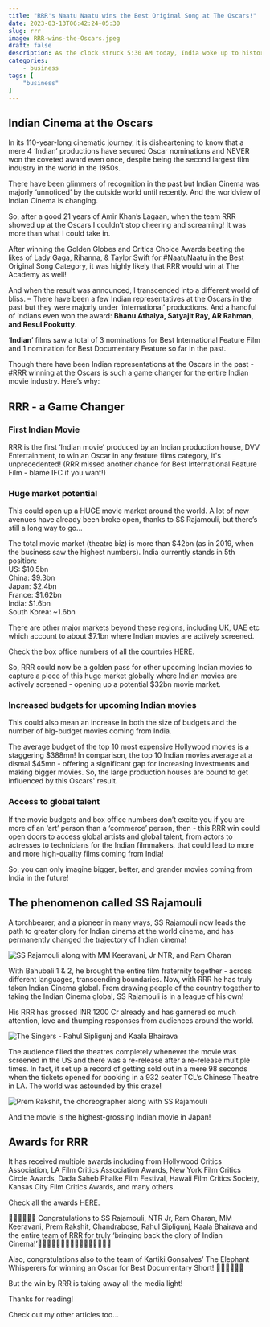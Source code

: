```yaml
---
title: "RRR's Naatu Naatu wins the Best Original Song at The Oscars!"
date: 2023-03-13T06:42:24+05:30
slug: rrr
image: RRR-wins-the-Oscars.jpeg
draft: false
description: As the clock struck 5:30 AM today, India woke up to history. And the Dark Knight in me screamed, “This is what we deserve. Not what we need." But what's in it for the Indian Cinema? Read on...
categories:
    - business
tags: [
    "business"
]
---
```

## Indian Cinema at the Oscars

In its 110-year-long cinematic journey, it is disheartening to know that a mere 4 ‘Indian’ productions have secured Oscar nominations and NEVER won the coveted award even once, despite being the second largest film industry in the world in the 1950s.

There have been glimmers of recognition in the past but Indian Cinema was majorly ‘unnoticed’ by the outside world until recently. And the worldview of Indian Cinema is changing.

So, after a good 21 years of Amir Khan’s Lagaan, when the team RRR showed up at the Oscars I couldn’t stop cheering and screaming! It was more than what I could take in.

After winning the Golden Globes and Critics Choice Awards beating the likes of Lady Gaga, Rihanna, & Taylor Swift for #NaatuNaatu in the Best Original Song Category, it was highly likely that RRR would win at The Academy as well!

And when the result was announced, I transcended into a different world of bliss.
–
There have been a few Indian representatives at the Oscars in the past but they were majorly under ‘international’ productions. And a handful of Indians even won the award: **Bhanu Athaiya, Satyajit Ray, AR Rahman, and Resul Pookutty**.

‘**Indian**’ films saw a total of 3 nominations for Best International Feature Film and 1 nomination for Best Documentary Feature so far in the past.

Though there have been Indian representations at the Oscars in the past - #RRR winning at the Oscars is such a game changer for the entire Indian movie industry. Here’s why:

## RRR - a Game Changer

### First Indian Movie

RRR is the first ‘Indian movie’ produced by an Indian production house, DVV Entertainment, to win an Oscar in any feature films category, it's unprecedented! (RRR missed another chance for Best International Feature Film - blame IFC if you want!)

### Huge market potential

This could open up a HUGE movie market around the world. A lot of new avenues have already been broke open, thanks to SS Rajamouli, but there’s still a long way to go…

The total movie market (theatre biz) is more than $42bn (as in 2019, when the business saw the highest numbers). India currently stands in 5th position:\
US: $10.5bn\
China: $9.3bn\
Japan: $2.4bn\
France: $1.62bn\
India: $1.6bn\
South Korea: ~1.6bn

There are other major markets beyond these regions, including UK, UAE etc which account to about $7.1bn where Indian movies are actively screened.

Check the box office numbers of all the countries [HERE](https://flixpatrol.com/market/box-office-revenues/).

So, RRR could now be a golden pass for other upcoming Indian movies to capture a piece of this huge market globally where Indian movies are actively screened - opening up a potential $32bn movie market.

### Increased budgets for upcoming Indian movies
This could also mean an increase in both the size of budgets and the number of big-budget movies coming from India.

The average budget of the top 10 most expensive Hollywood movies is a staggering $388mn! In comparison, the top 10 Indian movies average at a dismal $45mn - offering a significant gap for increasing investments and making bigger movies. So, the large production houses are bound to get influenced by this Oscars' result.

### Access to global talent
If the movie budgets and box office numbers don’t excite you if you are more of an ‘art’ person than a ‘commerce’ person, then - this RRR win could open doors to access global artists and global talent, from actors to actresses to technicians for the Indian filmmakers, that could lead to more and more high-quality films coming from India!

So, you can only imagine bigger, better, and grander movies coming from India in the future!

## The phenomenon called SS Rajamouli

A torchbearer, and a pioneer in many ways, SS Rajamouli now leads the path to greater glory for Indian cinema at the world cinema, and has permanently changed the trajectory of Indian cinema!

![SS Rajamouli along with MM Keeravani, Jr NTR, and Ram Charan](team-rrr.jpeg)

With Bahubali 1 & 2, he brought the entire film fraternity together - across different languages, transcending boundaries. Now, with RRR he has truly taken Indian Cinema global. From drawing people of the country together to taking the Indian Cinema global, SS Rajamouli is in a league of his own!

His RRR has grossed INR 1200 Cr already and has garnered so much attention, love and thumping responses from audiences around the world.

![The Singers - Rahul Sipligunj and Kaala Bhairava](rrr-singers.jpeg)

The audience filled the theatres completely whenever the movie was screened in the US and there was a re-release after a re-release multiple times. In fact, it set up a record of getting sold out in a mere 98 seconds when the tickets opened for booking in a 932 seater TCL’s Chinese Theatre in LA. The world was astounded by this craze!

![Prem Rakshit, the choreographer along with SS Rajamouli](prem-rakshit-with-rajamouli.jpeg)

And the movie is the highest-grossing Indian movie in Japan!

## Awards for RRR

It has received multiple awards including from Hollywood Critics Association, LA Film Critics Association Awards, New York Film Critics Circle Awards, Dada Saheb Phalke Film Festival, Hawaii Film Critics Society, Kansas City Film Critics Awards, and many others.

Check all the awards [HERE](https://www.imdb.com/title/tt8178634/awards/).

👏🏼👏🏼👏🏼 Congratulations to SS Rajamouli, NTR Jr, Ram Charan, MM Keeravani, Prem Rakshit, Chandrabose, Rahul Sipligunj, Kaala Bhairava and the entire team of RRR for truly ‘bringing back the glory of Indian Cinema!’🕺🏻💃🏻🕺🏻💃🏻🕺🏻💃🏻🕺🏻💃🏻

Also, congratulations also to the team of Kartiki Gonsalves’ The Elephant Whisperers for winning an Oscar for Best Documentary Short! 👏🏼👏🏼👏🏼

But the win by RRR is taking away all the media light!

Thanks for reading!

Check out my other articles too...